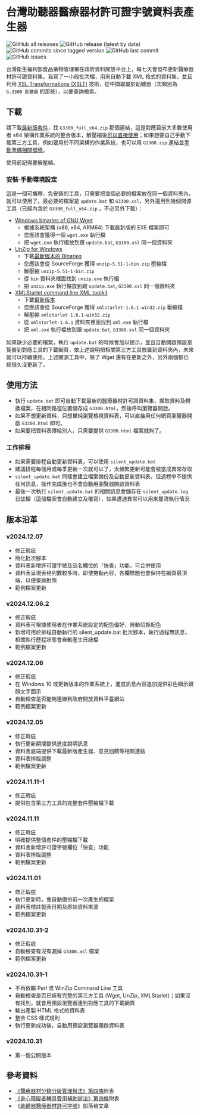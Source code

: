 # 台灣助聽器醫療器材許可證字號資料表產生器
![GitHub all releases](https://img.shields.io/github/downloads/JediLin/Taiwan-Hearing-Aids-permit-license-data-table-generator/total?style=for-the-badge)
![GitHub release (latest by date)](https://img.shields.io/github/v/release/JediLin/Taiwan-Hearing-Aids-permit-license-data-table-generator?label=LATEST%20RELEASE&style=for-the-badge)
<br/>
![GitHub commits since tagged version](https://img.shields.io/github/commits-since/JediLin/Taiwan-Hearing-Aids-permit-license-data-table-generator/latest?style=for-the-badge)
![GitHub last commit](https://img.shields.io/github/last-commit/JediLin/Taiwan-Hearing-Aids-permit-license-data-table-generator?style=for-the-badge)
![GitHub issues](https://img.shields.io/github/issues/JediLin/Taiwan-Hearing-Aids-permit-license-data-table-generator?style=for-the-badge)

台灣衛生福利部食品藥物管理署在政府資料開放平台上，每七天會發布更新醫療器材許可證資料集。我寫了一小段批次檔，用來自動下載 XML 格式的資料集，並且利用 [XSL Transformations (XSLT)](https://www.w3.org/TR/xslt/) 技術，從中擷取屬於助聽器（次類別為 `G.3300 助聽器` 的那些），以便查詢檢索。

## 下載

請下載[最新版套件](https://github.com/JediLin/Taiwan-Hearing-Aids-permit-license-data-table-generator/releases/latest)，找 `G3300_full_x64.zip` 那個連結，這是對應目前大多數使用者 x64 架構作業系統的整合版本，解壓縮後[可以直接使用](#使用方法)；如果想要自己手動下載第三方工具，例如要用於不同架構的作業系統，也可以用 `G3300.zip` 連結並[手動準備相關環境](#安裝手動環境設定)。

使用前記得要解壓縮。

### 安裝‧手動環境設定

這是一個可攜帶、免安裝的工具，只需要把幾個必要的檔案放在同一個資料夾內，就可以使用了。最必要的檔案是 `update.bat` 和 `G3300.xsl`，另外還用到幾個開源工具（已經內含於 `G3300_full_x64.zip` ，不必另外下載）：

- [Windows binaries of GNU Wget](https://eternallybored.org/misc/wget/)
  - 根據系統架構 (x86, x64, ARM64) 下載最新版的 EXE 檔案即可
  - 您應該會獲得一個 `wget.exe` 執行檔
  - 把 `wget.exe` 執行檔放到跟 `update.bat`, `G3300.xsl` 同一個資料夾
- [UnZip for Windows](https://gnuwin32.sourceforge.net/packages/unzip.htm)
  - 下載[最新版本的 Binaries](https://gnuwin32.sourceforge.net/downlinks/unzip-bin-zip.php)
  - 您應該會從 SourceForge 獲得 `unzip-5.51-1-bin.zip` 壓縮檔
  - 解壓縮 `unzip-5.51-1-bin.zip`
  - 從 `bin` 資料夾裡面找到 `unzip.exe` 執行檔
  - 把 `unzip.exe` 執行檔放到跟 `update.bat`, `G3300.xsl` 同一個資料夾
- [XMLStarlet command line XML toolkit](https://sourceforge.net/projects/xmlstar/)
  - 下載[最新版本](https://sourceforge.net/projects/xmlstar/files/latest/download)
  - 您應該會從 SourceForge 獲得 `xmlstarlet-1.6.1-win32.zip` 壓縮檔
  - 解壓縮 `xmlstarlet-1.6.1-win32.zip`
  - 從 `xmlstarlet-1.6.1` 資料夾裡面找到 `xml.exe` 執行檔
  - 把 `xml.exe` 執行檔放到跟 `update.bat`, `G3300.xsl` 同一個資料夾

如果缺少必要的檔案，執行 `update.bat` 的時候會加以提示，並且自動開啟預設瀏覽器到對應工具的下載網頁，依上述說明把相關第三方工具放置到資料夾內，未來就可以持續使用。上述開源工具中，除了 Wget 還有在更新之外，另外兩個都已經很久沒更新了。

## 使用方法

- 執行 `update.bat` 即可自動下載最新的醫療器材許可證資料集，擷取資料及轉換檔案，在相同路徑位置儲存成 `G3300.html`，然後呼叫瀏覽器開啟。
- 如果不想更新資料，只想單純瀏覽檢視資料表，可以直接用任何網頁瀏覽器開啟 `G3300.html` 即可。
- 如果要把資料表傳給別人，只需要提供 `G3300.html` 檔案就夠了。

### 工作排程

- 如果需要排程自動更新資料表，可以使用 `silent_update.bat`
- 建議排程每個月或每季更新一次就可以了，太頻繁更新可能會被當成異常存取
- `silent_update.bat` 同樣會建立檔案備份及自動更新資料表，但過程中不提供任何訊息，操作完成後也不會自動用瀏覽器開啟資料表
- 最後一次執行 `silent_update.bat` 的相關訊息會儲存在 `silent_update.log` 日誌檔（這個檔案會自動建立及覆寫），如果遭遇異常可以用來釐清執行情況

## 版本沿革
### v2024.12.07
- 修正瑕疵
- 簡化批次腳本
- 資料表新增許可證字號及品名欄位的「快查」功能，可合併使用
- 資料表呈現表格列數較多時，即使捲動內容，各欄標題也會保持在網頁最頂端，以便查詢對照
- 範例檔案更新

### v2024.12.06.2
- 修正瑕疵
- 資料表可根據使用者在作業系統設定的配色偏好，自動切換配色
- 新增可用於排程自動執行的 silent_update.bat 批次腳本，執行過程無訊息，相關執行歷程狀態會自動產生日誌檔
- 範例檔案更新

### v2024.12.06
- 修正瑕疵
- 在 Windows 10 或更新版本的作業系統上，進度訊息內容追加提供彩色顯示跟顏文字圖示
- 自動檢查是否能夠連線到政府開放資料平臺網站
- 範例檔案更新

### v2024.12.05
- 修正瑕疵
- 執行更新期間提供進度說明訊息
- 資料表底端提供下載最新版產生器、意見回饋等相關連結
- 資料表排版調整
- 範例檔案更新

### v2024.11.11-1
- 修正瑕疵
- 提供包含第三方工具的完整套件壓縮檔下載

### v2024.11.11
- 修正瑕疵
- 明確提供整個套件的壓縮檔下載
- 資料表新增許可證字號欄位「快查」功能
- 資料表排版調整
- 範例檔案更新

### v2024.11.01
- 修正瑕疵
- 執行更新時，會自動備份前一次產生的檔案
- 資料表標註製表日期及原始資料來源
- 範例檔案更新

### v2024.10.31-2
- 修正瑕疵
- 自動檢查有沒有漏掉 `G3300.xsl` 檔案
- 範例檔案更新

### v2024.10.31-1
- 不再依賴 Perl 或 WinZip Command Line 工具
- 自動檢查是否已經有完整的第三方工具 (Wget, UnZip, XMLStarlet)；如果沒有找到，就會用預設瀏覽器連到對應工具的下載網頁
- 輸出產製 HTML 格式的資料表
- 整合 CSS 樣式規則
- 執行更新成功後，自動用預設瀏覽器開啟資料表

### v2024.10.31
- 第一個公開版本

## 參考資料

- [《醫療器材分類分級管理辦法》第四條](https://law.moj.gov.tw/LawClass/LawSingle.aspx?pcode=L0030120&flno=4)附表
- [《身心障礙者輔具費用補助辦法》第四條](https://law.moj.gov.tw/LawClass/LawSingle.aspx?pcode=D0050060&flno=4)附表
- 《[助聽器醫療器材許可字號](https://jedi.org/blog/archives/006216.html)》部落格文章
